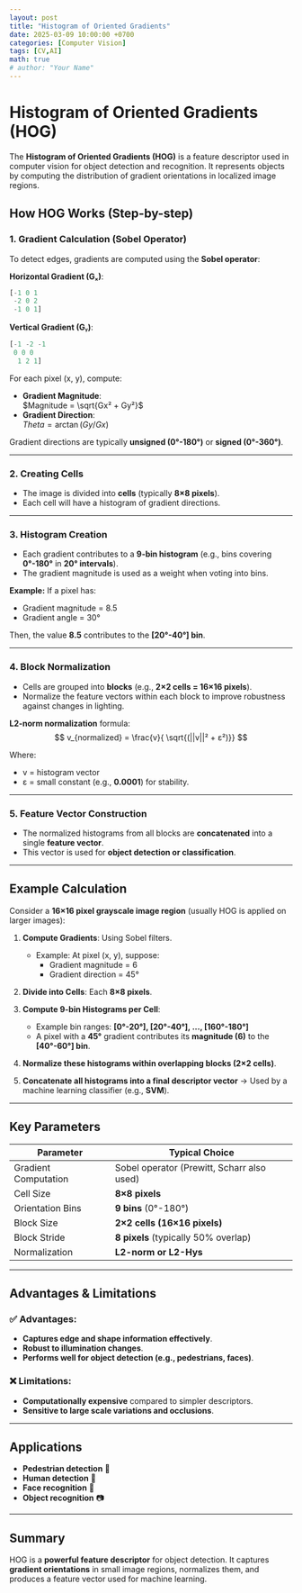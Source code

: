 ```yaml
---
layout: post
title: "Histogram of Oriented Gradients"
date: 2025-03-09 10:00:00 +0700
categories: [Computer Vision]
tags: [CV,AI]
math: true
# author: "Your Name"
---
```


# Histogram of Oriented Gradients (HOG)

The **Histogram of Oriented Gradients (HOG)** is a feature descriptor used in computer vision for object detection and recognition. It represents objects by computing the distribution of gradient orientations in localized image regions.

## How HOG Works (Step-by-step)

### 1. Gradient Calculation (Sobel Operator)
To detect edges, gradients are computed using the **Sobel operator**:

**Horizontal Gradient (Gₓ)**:
```py
[-1 0 1
 -2 0 2 
 -1 0 1]
```
**Vertical Gradient (Gᵧ)**:
```py
[-1 -2 -1
 0 0 0
  1 2 1]
```

For each pixel (x, y), compute:
- **Gradient Magnitude**:  
  $Magnitude = \sqrt{Gx² + Gy²}$
- **Gradient Direction**:  
  $Theta = \arctan(Gy / Gx)$

Gradient directions are typically **unsigned (0°-180°)** or **signed (0°-360°)**.

---

### 2. Creating Cells
- The image is divided into **cells** (typically **8×8 pixels**).
- Each cell will have a histogram of gradient directions.

---

### 3. Histogram Creation
- Each gradient contributes to a **9-bin histogram** (e.g., bins covering **0°-180°** in **20° intervals**).
- The gradient magnitude is used as a weight when voting into bins.

**Example:**
If a pixel has:
- Gradient magnitude = 8.5
- Gradient angle = 30°

Then, the value **8.5** contributes to the **[20°-40°] bin**.

---

### 4. Block Normalization
- Cells are grouped into **blocks** (e.g., **2×2 cells = 16×16 pixels**).
- Normalize the feature vectors within each block to improve robustness against changes in lighting.

**L2-norm normalization** formula:
$$
  v_{normalized} = \frac{v}{ \sqrt{(||v||² + ε²)}}
$$

Where:
- v = histogram vector
- ε = small constant (e.g., **0.0001**) for stability.

---

### 5. Feature Vector Construction
- The normalized histograms from all blocks are **concatenated** into a single **feature vector**.
- This vector is used for **object detection or classification**.

---

## Example Calculation

Consider a **16×16 pixel grayscale image region** (usually HOG is applied on larger images):

1. **Compute Gradients**: Using Sobel filters.
   - Example: At pixel (x, y), suppose:
     - Gradient magnitude = 6
     - Gradient direction = 45°

2. **Divide into Cells**: Each **8×8 pixels**.

3. **Compute 9-bin Histograms per Cell**:
   - Example bin ranges: **[0°-20°], [20°-40°], ..., [160°-180°]**
   - A pixel with a **45°** gradient contributes its **magnitude (6)** to the **[40°-60°] bin**.

4. **Normalize these histograms within overlapping blocks (2×2 cells)**.

5. **Concatenate all histograms into a final descriptor vector** → Used by a machine learning classifier (e.g., **SVM**).

---

## Key Parameters

| Parameter            | Typical Choice                             |
| -------------------- | ------------------------------------------ |
| Gradient Computation | Sobel operator (Prewitt, Scharr also used) |
| Cell Size            | **8×8 pixels**                             |
| Orientation Bins     | **9 bins** (0°-180°)                       |
| Block Size           | **2×2 cells (16×16 pixels)**               |
| Block Stride         | **8 pixels** (typically 50% overlap)       |
| Normalization        | **L2-norm or L2-Hys**                      |

---

## Advantages & Limitations

### ✅ Advantages:
- **Captures edge and shape information effectively**.
- **Robust to illumination changes**.
- **Performs well for object detection (e.g., pedestrians, faces)**.

### ❌ Limitations:
- **Computationally expensive** compared to simpler descriptors.
- **Sensitive to large scale variations and occlusions**.

---

## Applications
- **Pedestrian detection** 🏃
- **Human detection** 👤
- **Face recognition** 🤖
- **Object recognition** 📷

---

## Summary
HOG is a **powerful feature descriptor** for object detection. It captures **gradient orientations** in small image regions, normalizes them, and produces a feature vector used for machine learning.
